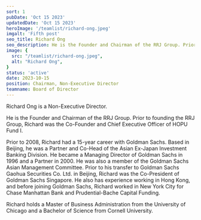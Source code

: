 ```yaml
---
sort: 1
pubDate: 'Oct 15 2023'
updatedDate: 'Oct 15 2023'
heroImage: '/teamlist/richard-ong.jpeg'
imgalt: 'Fifth post'
seo_title: Richard Ong
seo_description: He is the Founder and Chairman of the RRJ Group. Prior to founding the RRJ Group, Richard was the Co-Founder and Chief Executive Officer of HOPU Fund I.
image: {
  src: "/teamlist/richard-ong.jpeg",
  alt: "Richard Ong",
}
status: 'active'
date: 2023-10-15
position: Chairman, Non-Executive Director
teamname: Board of Director
---
```


Richard Ong is a Non-Executive Director.

He is the Founder and Chairman of the RRJ Group. Prior to founding the RRJ Group, Richard was the Co-Founder and Chief Executive Officer of HOPU Fund I.

Prior to 2008, Richard had a 15-year career with Goldman Sachs. Based in Beijing, he was a Partner and Co-Head of the Asian Ex-Japan Investment Banking Division. He became a Managing Director of Goldman Sachs in 1996 and a Partner in 2000. He was also a member of the Goldman Sachs Asian Management Committee. Prior to his transfer to Goldman Sachs Gaohua Securities Co. Ltd. in Beijing, Richard was the Co-President of Goldman Sachs Singapore. He also has experience working in Hong Kong, and before joining Goldman Sachs, Richard worked in New York City for Chase Manhattan Bank and Prudential-Bache Capital Funding.

Richard holds a Master of Business Administration from the University of Chicago and a Bachelor of Science from Cornell University.